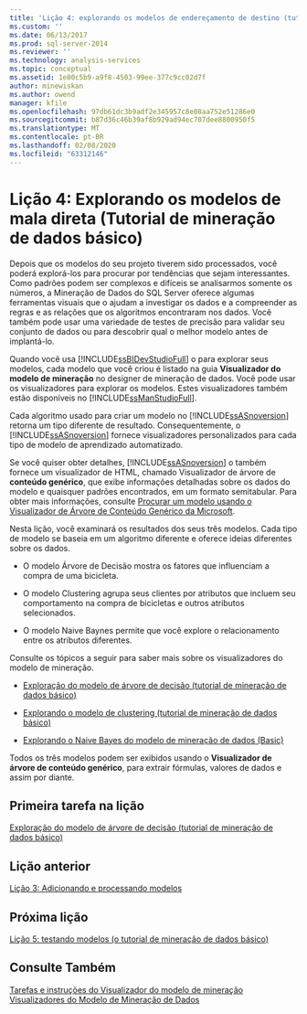 ```yaml
---
title: 'Lição 4: explorando os modelos de endereçamento de destino (tutorial de mineração de dados básico) | Microsoft Docs'
ms.custom: ''
ms.date: 06/13/2017
ms.prod: sql-server-2014
ms.reviewer: ''
ms.technology: analysis-services
ms.topic: conceptual
ms.assetid: 1e00c5b9-a9f8-4503-99ee-377c9cc02d7f
author: minewiskan
ms.author: owend
manager: kfile
ms.openlocfilehash: 97db61dc3b9adf2e345957c8e08aa752e51286e0
ms.sourcegitcommit: b87d36c46b39af8b929ad94ec707dee8800950f5
ms.translationtype: MT
ms.contentlocale: pt-BR
ms.lasthandoff: 02/08/2020
ms.locfileid: "63312146"
---
```

# <a name="lesson-4-exploring-the-targeted-mailing-models-basic-data-mining-tutorial"></a>Lição 4: Explorando os modelos de mala direta (Tutorial de mineração de dados básico)
  Depois que os modelos do seu projeto tiverem sido processados, você poderá explorá-los para procurar por tendências que sejam interessantes. Como padrões podem ser complexos e difíceis se analisarmos somente os números, a Mineração de Dados do SQL Server oferece algumas ferramentas visuais que o ajudam a investigar os dados e a compreender as regras e as relações que os algoritmos encontraram nos dados. Você também pode usar uma variedade de testes de precisão para validar seu conjunto de dados ou para descobrir qual o melhor modelo antes de implantá-lo.  
  
 Quando você usa [!INCLUDE[ssBIDevStudioFull](../includes/ssbidevstudiofull-md.md)] o para explorar seus modelos, cada modelo que você criou é listado na guia **Visualizador do modelo de mineração** no designer de mineração de dados. Você pode usar os visualizadores para explorar os modelos. Estes visualizadores também estão disponíveis no [!INCLUDE[ssManStudioFull](../includes/ssmanstudiofull-md.md)].  
  
 Cada algoritmo usado para criar um modelo no [!INCLUDE[ssASnoversion](../includes/ssasnoversion-md.md)] retorna um tipo diferente de resultado. Consequentemente, o [!INCLUDE[ssASnoversion](../includes/ssasnoversion-md.md)] fornece visualizadores personalizados para cada tipo de modelo de aprendizado automatizado.  
  
 Se você quiser obter detalhes, [!INCLUDE[ssASnoversion](../includes/ssasnoversion-md.md)] o também fornece um visualizador de HTML, chamado Visualizador de árvore de **conteúdo genérico**, que exibe informações detalhadas sobre os dados do modelo e quaisquer padrões encontrados, em um formato semitabular. Para obter mais informações, consulte [Procurar um modelo usando o Visualizador de Árvore de Conteúdo Genérico da Microsoft](../../2014/analysis-services/data-mining/browse-a-model-using-the-microsoft-generic-content-tree-viewer.md).  
  
 Nesta lição, você examinará os resultados dos seus três modelos. Cada tipo de modelo se baseia em um algoritmo diferente e oferece ideias diferentes sobre os dados.  
  
-   O modelo Árvore de Decisão mostra os fatores que influenciam a compra de uma bicicleta.  
  
-   O modelo Clustering agrupa seus clientes por atributos que incluem seu comportamento na compra de bicicletas e outros atributos selecionados.  
  
-   O modelo Naive Baynes permite que você explore o relacionamento entre os atributos diferentes.  
  
 Consulte os tópicos a seguir para saber mais sobre os visualizadores do modelo de mineração.  
  
-   [Exploração do modelo de árvore de decisão &#40;tutorial de mineração de dados básico&#41;](../../2014/tutorials/exploring-the-decision-tree-model-basic-data-mining-tutorial.md)  
  
-   [Explorando o modelo de clustering &#40;tutorial de mineração de dados básico&#41;](../../2014/tutorials/exploring-the-clustering-model-basic-data-mining-tutorial.md)  
  
-   [Explorando o Naive Bayes do modelo de mineração de dados &#40;Basic&#41;](../../2014/tutorials/exploring-the-naive-bayes-model-basic-data-mining-tutorial.md)  
  
 Todos os três modelos podem ser exibidos usando o **Visualizador de árvore de conteúdo genérico**, para extrair fórmulas, valores de dados e assim por diante.  
  
## <a name="first-task-in-lesson"></a>Primeira tarefa na lição  
 [Exploração do modelo de árvore de decisão &#40;tutorial de mineração de dados básico&#41;](../../2014/tutorials/exploring-the-decision-tree-model-basic-data-mining-tutorial.md)  
  
## <a name="previous-lesson"></a>Lição anterior  
 [Lição 3: Adicionando e processando modelos](../../2014/tutorials/lesson-3-adding-and-processing-models.md)  
  
## <a name="next-lesson"></a>Próxima lição  
 [Lição 5: testando modelos &#40;o tutorial de mineração de dados básico&#41;](../../2014/tutorials/lesson-5-testing-models-basic-data-mining-tutorial.md)  
  
## <a name="see-also"></a>Consulte Também  
 [Tarefas e instruções do Visualizador do modelo de mineração](../../2014/analysis-services/data-mining/mining-model-viewer-tasks-and-how-tos.md)   
 [Visualizadores do Modelo de Mineração de Dados](../../2014/analysis-services/data-mining/data-mining-model-viewers.md)  
  
  
